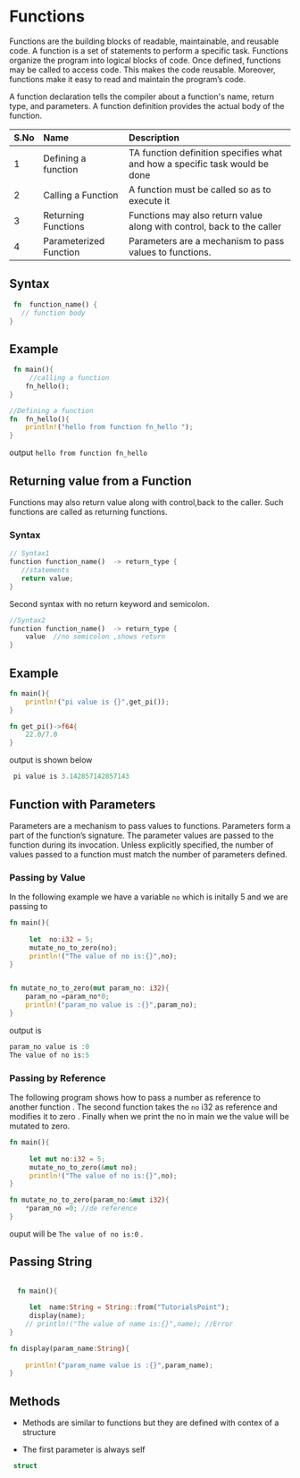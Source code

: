 # Functions

Functions are the building blocks of readable, maintainable, and reusable code. A function is a set of statements to perform a specific task. Functions organize the program into logical blocks of code. Once defined, functions may be called to access code. This makes the code reusable. Moreover, functions make it easy to read and maintain the program’s code.

A function declaration tells the compiler about a function's name, return type, and parameters. A function definition provides the actual body of the function.

|S.No| Name | Description
|:----|:-----|:----------
| 1   | Defining a function | TA function definition specifies what and how a specific task would be done
| 2   | Calling a Function | A function must be called so as to execute it
| 3   | Returning Functions | Functions may also return value along with control, back to the caller
| 4   | Parameterized Function | Parameters are a mechanism to pass values to functions.

## Syntax

```rust
 fn  function_name() {
   // function body
}

```

## Example

```rust
 fn main(){
     //calling a function
    fn_hello();
}

//Defining a function
fn  fn_hello(){
    println!("hello from function fn_hello ");
}

```

output `hello from function fn_hello`

## Returning value from a Function

Functions may also return value along with control,back to the caller. Such functions are called as returning functions.

### Syntax

```rust
// Syntax1
function function_name()  -> return_type {
   //statements
   return value;
}
```

Second syntax with no return keyword and semicolon.

```rust
//Syntax2
function function_name()  -> return_type {
    value  //no semicolon ,shows return
}
```

## Example

```rust
fn main(){
    println!("pi value is {}",get_pi());
}

fn get_pi()->f64{
    22.0/7.0
}

```

output is shown below

```rust
 pi value is 3.142857142857143
```

## Function with Parameters

Parameters are a mechanism to pass values to functions. Parameters form a part of the function’s signature. The parameter values are passed to the function during its invocation. Unless explicitly specified, the number of values passed to a function must match the number of parameters defined.

### Passing by Value

In the following example we have a variable `no` which is initally 5 and we are passing to 
```rust
fn main(){
     
     let  no:i32 = 5;
     mutate_no_to_zero(no);
     println!("The value of no is:{}",no);
}


fn mutate_no_to_zero(mut param_no: i32){
    param_no =param_no*0;
    println!("param_no value is :{}",param_no);
}

```
output is 

```rust
param_no value is :0
The value of no is:5
```

### Passing by Reference

The following program shows how to pass a number as reference to another function . The second function takes the `no` i32 as reference and modifies it to zero . Finally when we print the no
in main we the value will be mutated to zero.

```rust
fn main(){
     
     let mut no:i32 = 5;
     mutate_no_to_zero(&mut no);
     println!("The value of no is:{}",no);
}

fn mutate_no_to_zero(param_no:&mut i32){
    *param_no =0; //de reference
}

```

ouput will be `The value of no is:0` .


## Passing String 

```rust
 
  fn main(){
     
     let  name:String = String::from("TutorialsPoint");
     display(name);
    // println!("The value of name is:{}",name); //Error
}

fn display(param_name:String){
    
    println!("param_name value is :{}",param_name);
}

```

## Methods

- Methods are similar to functions but they are defined with contex of a structure

- The first parameter is always self

```rust
 struct


```